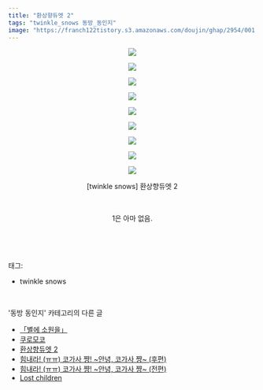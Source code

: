 ```yaml
---
title: "환상향듀엣 2"
tags: "twinkle_snows 동방_동인지"
image: "https://franch122tistory.s3.amazonaws.com/doujin/ghap/2954/001.jpg"
---
```

<div class="article">
<p style="text-align: center; clear: none; float: none;"><img src="{{ site.imgserver8 }}/ghap/2954/001.jpg"/></p>
<p style="text-align: center; clear: none; float: none;"><img src="{{ site.imgserver8 }}/ghap/2954/002.jpg"/></p>
<p style="text-align: center; clear: none; float: none;"><img src="{{ site.imgserver8 }}/ghap/2954/003.jpg"/></p>
<p style="text-align: center; clear: none; float: none;"><img src="{{ site.imgserver8 }}/ghap/2954/004.jpg"/></p>
<p style="text-align: center; clear: none; float: none;"><img src="{{ site.imgserver8 }}/ghap/2954/005.jpg"/></p>
<p style="text-align: center; clear: none; float: none;"><img src="{{ site.imgserver8 }}/ghap/2954/006.jpg"/></p>
<p style="text-align: center; clear: none; float: none;"><img src="{{ site.imgserver8 }}/ghap/2954/007.jpg"/></p>
<p style="text-align: center; clear: none; float: none;"><img src="{{ site.imgserver8 }}/ghap/2954/008.jpg"/></p>
<p style="text-align: center; clear: none; float: none;"><img src="{{ site.imgserver8 }}/ghap/2954/009.jpg"/></p>
<p style="text-align: center; clear: none; float: none;">[twinkle snows] 환상향듀엣 2</p>
<p style="text-align: center; clear: none; float: none;"><br/></p>
<p style="text-align: center; clear: none; float: none;">1은 아마 없음.</p>
<p><br/></p>
</div><br/>
<div class="tagTrail">
<p>태그: </p>
<ul>
<li>twinkle snows</li>
</ul>
</div><br/>
<div class="another">
<p>'동방 동인지' 카테고리의 다른 글</p>
<ul>
<li><a href="/ghap_2957">「별에 소원을」</a></li>
<li><a href="/ghap_2956">쿠로모코</a></li>
<li><a href="/ghap_2954">환상향듀엣 2</a></li>
<li><a href="/ghap_2952">힘내라! (ㅠㅠ) 코가사 쨩! ~안녕, 코가사 쨩~ (후편)</a></li>
<li><a href="/ghap_2951">힘내라! (ㅠㅠ) 코가사 쨩! ~안녕, 코가사 쨩~ (전편)</a></li>
<li><a href="/ghap_2947">Lost children</a></li>
</ul>
</div><br/>
<div class="cb_module cb_fluid">
<div class="cb_wrt cb_profile">
</div><!-- commentList close -->
</div><br/>
